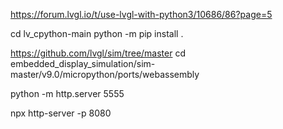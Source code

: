 https://forum.lvgl.io/t/use-lvgl-with-python3/10686/86?page=5

cd lv_cpython-main
python -m pip install .

https://github.com/lvgl/sim/tree/master
cd embedded_display_simulation/sim-master/v9.0/micropython/ports/webassembly

python -m http.server 5555

npx http-server -p 8080